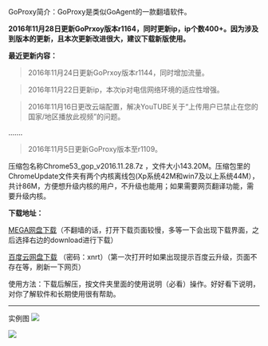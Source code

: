 GoProxy简介：GoProxy是类似GoAgent的一款翻墙软件。

**2016年11月28日更新GoPrxoy版本r1164，同时更新ip，ip个数400+。因为涉及到版本的更新，且本次更新改进很大，建议下载新版使用。**

**最近更新内容：**

> 2016年11月24日更新GoPrxoy版本r1144，同时增加流量。

> 2016年11月22日更新ip，本次ip对电信网络环境的适应性增强。

> 2016年11月16日更改云端配置，解决YouTUBE关于“上传用户已禁止在您的国家/地区播放此视频”的问题。

.......

> 2016年11月5日更新GoProxy版本至r1109。


压缩包名称Chrome53_gop_v2016.11.28.7z ，文件大小143.20M。压缩包里的ChromeUpdate文件夹有两个内核离线包(Xp系统42M和win7及以上系统44M），共计86M，方便想升级内核的用户，不升级也能用；如果需要网页翻译功能，需要升级内核。

**下载地址：**

[MEGA网盘下载](https://mega.nz/#!BwYQAKxA!cBSraIKGX-nZzTRCq1RxJlntMnuQwhG4i9OOIrEVnqY)（不翻墙的话，打开下载页面较慢，多等一下会出现下载界面，之后选择右边的download进行下载）

[百度云网盘下载](http://pan.baidu.com/s/1slzXUkX) （密码：xnrt）（第一次打开时如果出现提示百度云升级，页面不存在等，刷新一下网页）



使用方法：下载后解压，按文件夹里面的使用说明（必看）操作。好好看下说明，对你了解软件和长期使用很有帮助。

***
实例图
![](https://raw.githubusercontent.com/Alvin9999/pac2/master/goagent综合版使用1.png)

![](https://raw.githubusercontent.com/Alvin9999/pac2/master/GOP1.png)